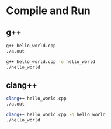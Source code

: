 # Compile and Run

## g++

```bash
g++ hello_world.cpp
./a.out
```

```bash
g++ hello_world.cpp -o hello_world
./hello_world
```

## clang++

```bash
clang++ hello_world.cpp
./a.out
```

```bash
clang++ hello_world.cpp -o hello_world
./hello_world
```

